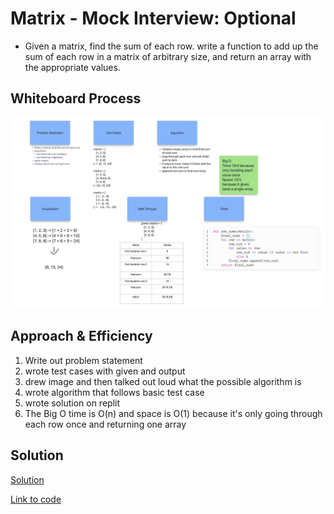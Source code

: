 
# Matrix - Mock Interview: Optional

- Given a matrix, find the sum of each row. write a function to add up the sum of each row in a matrix of arbitrary size, and return an array with the appropriate values.

## Whiteboard Process
<!-- Embedded whiteboard image -->
![Whiteboard Image](whiteboard4.png)

## Approach & Efficiency

1. Write out problem statement
2. wrote test cases with given and output
3. drew image and then talked out loud what the possible algorithm is
4. wrote algorithm that follows basic test case
5. wrote solution on replit
6. The Big O time is O(n) and space is O(1) because it's only going through each row once and returning one array


## Solution

[Solution](solution4.py)

[Link to code](https://replit.com/@XinDeng/code-challenges-401)
